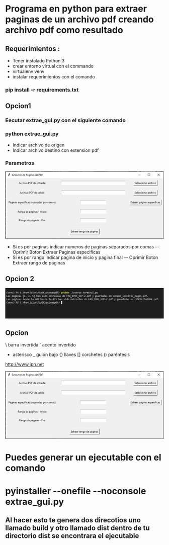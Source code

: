 # Programa en python para extraer paginas de un archivo pdf creando archivo pdf como resultado

## Requerimientos :
- Tener instalado Python 3
- crear entorno virtual con el commando
- virtualenv venv
- instalar requerimientos con el comando
### pip install -r requirements.txt

## Opcion1

 ### Eecutar extrae_gui.py con el siguiente comando
 ### python extrae_gui.py

- Indicar archivo de origen
- Indicar archivo destino con extension pdf

###  Parametros
![Imagen no encontrada](/imagen/pantalla.jpg "Pantalla de muestra")
- Si es por paginas indicar numeros de paginas separados por comas
-- Oprimir Boton Extraer Paginas especificas
- Si es por rango indicar pagina de inicio y pagina final
-- Oprimir Boton Extraer rango de paginas


## Opcion 2
![Imagen no encontrada](/imagen/pantalla2.jpg "Pantalla de muestra")

## Opcion
\  barra invertida
`  acento invertido
*  asterisco
_  guión bajo
{} llaves
[] corchetes
() paréntesis



<http://www.ipn.net>

![Imagen no encontrada](/imagen/pantalla.jpg "Pantalla de muestra")

# Puedes generar un ejecutable con el comando

# pyinstaller --onefile --noconsole extrae_gui.py
 ## Al hacer esto te genera dos direcotios uno llamado build y otro llamado dist dentro de tu directorio dist se encontrara el ejecutable